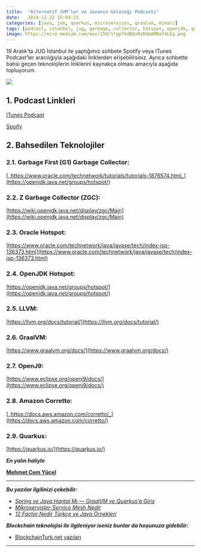 ```yaml
---
title:  "Alternatif JVM’ler ve Javanın Geleceği Podcasti"
date:   2019-12-22 15:04:23
categories: [java, jvm, quarkus, microservices, graalvm, mimari]
tags: [podcast, istanbul, jug, garbage, collector, hotspot, openjdk, quarkus, amazon, corretto, openj9, graalvm, llvm, java, jvm, podcast, ahead of time, just in time, nedir, örnek, türkçe, nasıl yapılır, mehmet cem yücel]
image: https://miro.medium.com/max/150/1*gp7kdBQxRzDUmAMRa74LEg.png
---
```


19 Aralık’ta JUG İstanbul ile yaptığımız sohbete Spotify veya ITunes Podcast’ler aracılığıyla aşağıdaki linklerden erişebilirsiniz. Ayrıca sohbette bahsi geçen teknolojilerin linklerini kaynakça olması amacıyla aşağıda topluyorum.

![](https://miro.medium.com/max/750/1*gp7kdBQxRzDUmAMRa74LEg.png)

## 1. Podcast Linkleri

[ITunes Podcast](https://podcasts.apple.com/tr/podcast/alternatif-jvmler-ve-javan%C4%B1n-gelece%C4%9Fi/id1476927966?i=1000460327428)

[Spoify](https://open.spotify.com/episode/2J0RwiuqalbFsUt5mWXLc4)

## 2. Bahsedilen Teknolojiler

### 2.1. Garbage First (G1) Garbage Collector:

[_https://www.oracle.com/technetwork/tutorials/tutorials-1876574.html_](https://openjdk.java.net/groups/hotspot/)

### 2.2. Z Garbage Collector (ZGC):

[https://wiki.openjdk.java.net/display/zgc/Main](https://wiki.openjdk.java.net/display/zgc/Main)

### 2.3. Oracle Hotspot:

[https://www.oracle.com/technetwork/java/javase/tech/index-jsp-136373.html](https://www.oracle.com/technetwork/java/javase/tech/index-jsp-136373.html)

### 2.4. OpenJDK Hotspot:

[https://openjdk.java.net/groups/hotspot/](https://openjdk.java.net/groups/hotspot/)

### 2.5. LLVM:

[https://llvm.org/docs/tutorial/](https://llvm.org/docs/tutorial/)

### 2.6. GraalVM:

[https://www.graalvm.org/docs/](https://www.graalvm.org/docs/)

### 2.7. OpenJ9:

[https://www.eclipse.org/openj9/docs/](https://www.eclipse.org/openj9/docs/)

### 2.8. Amazon Corretto:

[_https://docs.aws.amazon.com/corretto/_](https://docs.aws.amazon.com/corretto/)

### 2.9. Quarkus:

[https://quarkus.io/](https://quarkus.io/)


***En yalın haliyle***

[**Mehmet Cem Yücel**](https://www.mehmetcemyucel.com)

---

***Bu yazılar ilgilinizi çekebilir:***

 - [_Spring ve Java Hantal Mı — GraalVM ve Quarkus’a Giriş_](https://www.mehmetcemyucel.com/2019/Spring-ve-Java-Hantal-Mi-GraalVM-ve-Quarkus-Inceleme/)
 - [_Mikroservisler-Service Mesh Nedir_](https://www.mehmetcemyucel.com/2019/mikroservisler-service-mesh-nedir/)
 - [_12 Factor Nedir Türkçe ve Java Örnekleri_](https://www.mehmetcemyucel.com/2019/twelve-factor-nedir-turkce-ornek/)

***Blockchain teknolojisi ile ilgileniyor iseniz bunlar da hoşunuza gidebilir:***

 - [BlockchainTurk.net yazıları](https://www.mehmetcemyucel.com/categories/#blockchain)

---